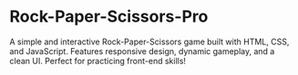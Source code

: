 # Rock-Paper-Scissors-Pro
A simple and interactive Rock-Paper-Scissors game built with HTML, CSS, and JavaScript. Features responsive design, dynamic gameplay, and a clean UI. Perfect for practicing front-end skills!

